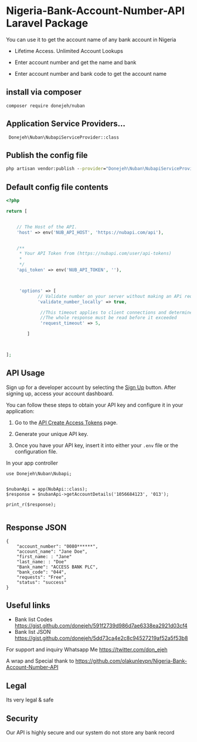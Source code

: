 # Nigeria-Bank-Account-Number-API Laravel Package
You can use it to get the account name of any bank account in Nigeria


- Lifetime Access. Unlimited Account Lookups

- Enter account number and get the name and bank

- Enter account number and bank code to get the account name


## install via composer
```
composer require donejeh/nuban
```

## Application Service Providers...
```
 Donejeh\Nuban\NubapiServiceProvider::class

```

## Publish the config file
```cmd
php artisan vendor:publish --provider="Donejeh\Nuban\NubapiServiceProvider" --tag="config"
```

## Default config file contents 

```php
<?php

return [


    // The Host of the API.
    'host' => env('NUB_API_HOST', 'https://nubapi.com/api'),


    /**
     * Your API Token from (https://nubapi.com/user/api-tokens)
     *
     */
    'api_token' => env('NUB_API_TOKEN', ''),



     'options' => [
            // Validate number on your server without making an APi request.
            'validate_number_locally' => true,

             //This timeout applies to client connections and determine when
             //The whole response must be read before it exceeded
             'request_timeout' => 5,

        ]



];

```



## API Usage
Sign up for a developer account by selecting the [Sign Up](https://nubapi.com/register) button.
After signing up, access your account dashboard.

You can follow these steps to obtain your API key and configure it in your application:

1. Go to the [API Create Access Tokens](https://nubapi.com/user/api-tokens) page.

2. Generate your unique API key.

3. Once you have your API key, insert it into either your `.env` file or the configuration file.


 In your app controller 
```
use Donejeh\Nuban\Nubapi;


$nubanApi = app(NubApi::class);
$response = $nubanApi->getAccountDetails('1056684123', '013');

print_r($response);


```


## Response JSON

``` 
{
    "account_number": "0080******",
    "account_name": "Jane Doe",
    "first_name: : "Jane"
    "last_name: : "Doe"
    "Bank_name": "ACCESS BANK PLC",
    "bank_code": "044",
    "requests": "Free",
    "status": "success"
}
```




## Useful links 
  - Bank list Codes https://gist.github.com/donejeh/591f2739d986d7ae6338ea2921d03cf4
  - Bank list JSON  https://gist.github.com/donejeh/5dd73ca4e2c8c94527219af52a5f53b8
 

For support and inquiry Whatsapp Me https://twitter.com/don_ejeh

A wrap and Special thank to https://github.com/olakunlevpn/Nigeria-Bank-Account-Number-API
## Legal
Its very legal & safe

## Security
Our API is highly secure and our system do not store any bank record

